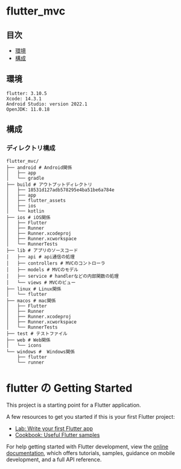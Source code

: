 # flutter_mvc

## 目次

- [環境](#環境)
- [構成](#構成)

<a id="markdown-環境" name="環境"></a>

## 環境

```
flutter: 3.10.5
Xcode: 14.3.1
Android Studio: version 2022.1
OpenJDK: 11.0.18
```

<a id="markdown-構成" name="構成"></a>

## 構成

### ディレクトリ構成

```
flutter_mvc/
├── android # Android関係
│   ├── app
│   └── gradle
├── build # アウトプットディレクトリ
│   ├── 18531d127adb578295e4ba51be6a784e
│   ├── app
│   ├── flutter_assets
│   ├── ios
│   └── kotlin
├── ios # iOS関係
│   ├── Flutter
│   ├── Runner
│   ├── Runner.xcodeproj
│   ├── Runner.xcworkspace
│   └── RunnerTests
├── lib # アプリのソースコード
│   ├── api # api通信の処理
│   ├── controllers # MVCのコントローラ
│   ├── models # MVCのモデル
│   ├── service # handlerなどの内部関数の処理
│   └── views # MVCのビュー
├── linux # Linux関係
│   └── flutter
├── macos # mac関係
│   ├── Flutter
│   ├── Runner
│   ├── Runner.xcodeproj
│   ├── Runner.xcworkspace
│   └── RunnerTests
├── test # テストファイル
├── web # Web関係
│   └── icons
└── windows #  Windows関係
    ├── flutter
    └── runner

```

# flutter の Getting Started

This project is a starting point for a Flutter application.

A few resources to get you started if this is your first Flutter project:

- [Lab: Write your first Flutter app](https://docs.flutter.dev/get-started/codelab)
- [Cookbook: Useful Flutter samples](https://docs.flutter.dev/cookbook)

For help getting started with Flutter development, view the
[online documentation](https://docs.flutter.dev/), which offers tutorials,
samples, guidance on mobile development, and a full API reference.
